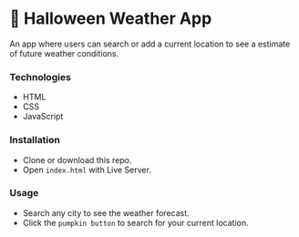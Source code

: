 # 👻 Halloween Weather App 

An app where users can search or add a current location to see a estimate of future weather conditions.

### Technologies

- HTML
- CSS
- JavaScript

### Installation

- Clone or download this repo.
- Open `index.html` with Live Server.

### Usage

- Search any city to see the weather forecast.
- Click the `pumpkin button` to search for your current location.
